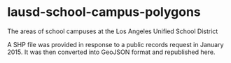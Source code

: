 # lausd-school-campus-polygons

The areas of school campuses at the Los Angeles Unified School District

A SHP file was provided in response to a public records request 
in January 2015. It was then converted into GeoJSON format and republished
here.
